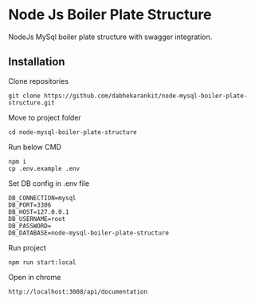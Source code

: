 # Node Js Boiler Plate Structure

NodeJs MySql boiler plate structure with swagger integration.

## Installation

Clone repositories

```
git clone https://github.com/dabhekarankit/node-mysql-boiler-plate-structure.git
```

Move to project folder

```
cd node-mysql-boiler-plate-structure
```

Run below CMD

```
npm i
cp .env.example .env
```

Set DB config in .env file

```
DB_CONNECTION=mysql
DB_PORT=3306
DB_HOST=127.0.0.1
DB_USERNAME=root
DB_PASSWORD=
DB_DATABASE=node-mysql-boiler-plate-structure
```

Run project

```
npm run start:local
```

Open in chrome

```
http://localhost:3008/api/documentation
```
